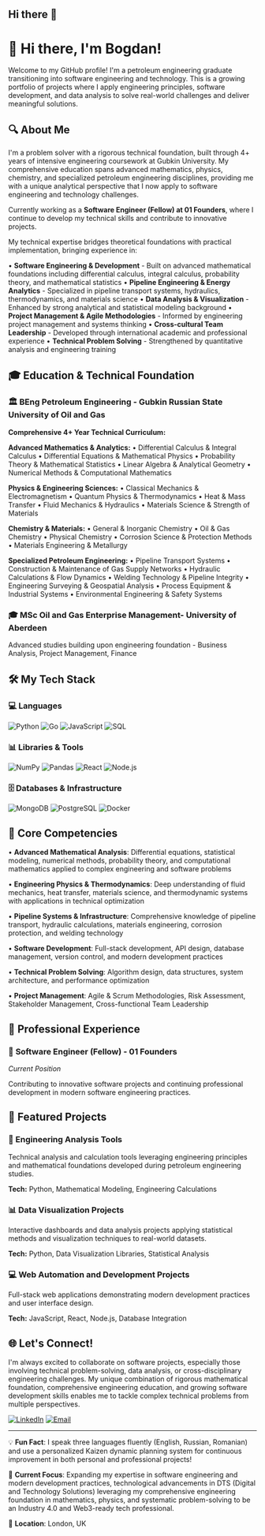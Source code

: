 ## Hi there 👋

# 👋 Hi there, I'm Bogdan!

Welcome to my GitHub profile! I'm a petroleum engineering graduate transitioning into software engineering and technology. This is a growing portfolio of projects where I apply engineering principles, software development, and data analysis to solve real-world challenges and deliver meaningful solutions.

## 🔍 About Me

I'm a problem solver with a rigorous technical foundation, built through 4+ years of intensive engineering coursework at Gubkin University. My comprehensive education spans advanced mathematics, physics, chemistry, and specialized petroleum engineering disciplines, providing me with a unique analytical perspective that I now apply to software engineering and technology challenges.

Currently working as a **Software Engineer (Fellow) at 01 Founders**, where I continue to develop my technical skills and contribute to innovative projects.

My technical expertise bridges theoretical foundations with practical implementation, bringing experience in:

• **Software Engineering & Development** - Built on advanced mathematical foundations including differential calculus, integral calculus, probability theory, and mathematical statistics
• **Pipeline Engineering & Energy Analytics** - Specialized in pipeline transport systems, hydraulics, thermodynamics, and materials science
• **Data Analysis & Visualization** - Enhanced by strong analytical and statistical modeling background
• **Project Management & Agile Methodologies** - Informed by engineering project management and systems thinking
• **Cross-cultural Team Leadership** - Developed through international academic and professional experience
• **Technical Problem Solving** - Strengthened by quantitative analysis and engineering training

## 🎓 Education & Technical Foundation

### 🏛️ **BEng Petroleum Engineering** - Gubkin Russian State University of Oil and Gas
**Comprehensive 4+ Year Technical Curriculum:**

**Advanced Mathematics & Analytics:**
• Differential Calculus & Integral Calculus
• Differential Equations & Mathematical Physics
• Probability Theory & Mathematical Statistics
• Linear Algebra & Analytical Geometry
• Numerical Methods & Computational Mathematics

**Physics & Engineering Sciences:**
• Classical Mechanics & Electromagnetism
• Quantum Physics & Thermodynamics
• Heat & Mass Transfer
• Fluid Mechanics & Hydraulics
• Materials Science & Strength of Materials

**Chemistry & Materials:**
• General & Inorganic Chemistry
• Oil & Gas Chemistry
• Physical Chemistry
• Corrosion Science & Protection Methods
• Materials Engineering & Metallurgy

**Specialized Petroleum Engineering:**
• Pipeline Transport Systems
• Construction & Maintenance of Gas Supply Networks
• Hydraulic Calculations & Flow Dynamics
• Welding Technology & Pipeline Integrity
• Engineering Surveying & Geospatial Analysis
• Process Equipment & Industrial Systems
• Environmental Engineering & Safety Systems

### 🎓 **MSc** Oil and Gas Enterprise Management- University of Aberdeen
Advanced studies building upon engineering foundation - Business Analysis, Project Management, Finance

## 🛠️ My Tech Stack

### 💻 Languages
![Python](https://img.shields.io/badge/Python-3776AB?style=for-the-badge&logo=python&logoColor=white)
![Go](https://img.shields.io/badge/Go-00ADD8?style=for-the-badge&logo=go&logoColor=white)
![JavaScript](https://img.shields.io/badge/JavaScript-F7DF1E?style=for-the-badge&logo=javascript&logoColor=black)
![SQL](https://img.shields.io/badge/SQL-4479A1?style=for-the-badge&logo=mysql&logoColor=white)

### 📊 Libraries & Tools
![NumPy](https://img.shields.io/badge/NumPy-013243?style=for-the-badge&logo=numpy&logoColor=white)
![Pandas](https://img.shields.io/badge/Pandas-150458?style=for-the-badge&logo=pandas&logoColor=white)
![React](https://img.shields.io/badge/React-20232A?style=for-the-badge&logo=react&logoColor=61DAFB)
![Node.js](https://img.shields.io/badge/Node.js-43853D?style=for-the-badge&logo=node.js&logoColor=white)

### 🗄️ Databases & Infrastructure
![MongoDB](https://img.shields.io/badge/MongoDB-47A248?style=for-the-badge&logo=mongodb&logoColor=white)
![PostgreSQL](https://img.shields.io/badge/PostgreSQL-316192?style=for-the-badge&logo=postgresql&logoColor=white)
![Docker](https://img.shields.io/badge/Docker-2496ED?style=for-the-badge&logo=docker&logoColor=white)

## 🎯 Core Competencies

• **Advanced Mathematical Analysis**: Differential equations, statistical modeling, numerical methods, probability theory, and computational mathematics applied to complex engineering and software problems

• **Engineering Physics & Thermodynamics**: Deep understanding of fluid mechanics, heat transfer, materials science, and thermodynamic systems with applications in technical optimization

• **Pipeline Systems & Infrastructure**: Comprehensive knowledge of pipeline transport, hydraulic calculations, materials engineering, corrosion protection, and welding technology

• **Software Development**: Full-stack development, API design, database management, version control, and modern development practices

• **Technical Problem Solving**: Algorithm design, data structures, system architecture, and performance optimization

• **Project Management**: Agile & Scrum Methodologies, Risk Assessment, Stakeholder Management, Cross-functional Team Leadership

## 💼 Professional Experience

### 🚀 **Software Engineer (Fellow)** - 01 Founders
*Current Position*

Contributing to innovative software projects and continuing professional development in modern software engineering practices.

## 📂 Featured Projects

### 🔧 Engineering Analysis Tools
Technical analysis and calculation tools leveraging engineering principles and mathematical foundations developed during petroleum engineering studies.

**Tech:** Python, Mathematical Modeling, Engineering Calculations

### 📊 Data Visualization Projects
Interactive dashboards and data analysis projects applying statistical methods and visualization techniques to real-world datasets.

**Tech:** Python, Data Visualization Libraries, Statistical Analysis

### 💻 Web Automation and Development Projects
Full-stack web applications demonstrating modern development practices and user interface design.

**Tech:** JavaScript, React, Node.js, Database Integration

## 🌐 Let's Connect!

I'm always excited to collaborate on software projects, especially those involving technical problem-solving, data analysis, or cross-disciplinary engineering challenges. My unique combination of rigorous mathematical foundation, comprehensive engineering education, and growing software development skills enables me to tackle complex technical problems from multiple perspectives.

[![LinkedIn](https://img.shields.io/badge/LinkedIn-0077B5?style=for-the-badge&logo=linkedin&logoColor=white)](https://linkedin.com/in/bogdan-batrinu-683bb0130/)
[![Email](https://img.shields.io/badge/Email-D14836?style=for-the-badge&logo=gmail&logoColor=white)](mailto:your.email@example.com)

---

💡 **Fun Fact**: I speak three languages fluently (English, Russian, Romanian) and use a personalized Kaizen dynamic planning system for continuous improvement in both personal and professional projects!

🎯 **Current Focus**: Expanding my expertise in software engineering and modern development practices, technological advancements in DTS (Digital and Technology Solutions) leveraging my comprehensive engineering foundation in mathematics, physics, and systematic problem-solving to be an Industry 4.0 and Web3-ready tech professional.

📍 **Location**: London, UK 
